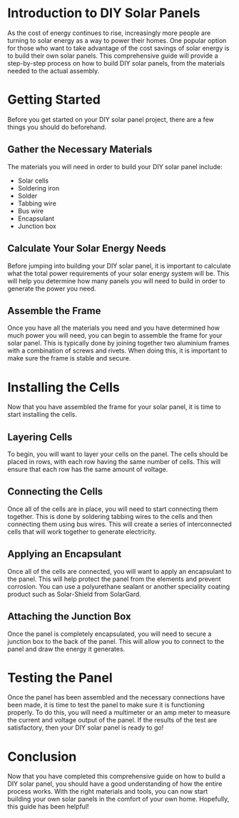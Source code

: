 
# Introduction to DIY Solar Panels

As the cost of energy continues to rise, increasingly more people are turning to solar energy as a way to power their homes. One popular option for those who want to take advantage of the cost savings of solar energy is to build their own solar panels. This comprehensive guide will provide a step-by-step process on how to build DIY solar panels, from the materials needed to the actual assembly. 

# Getting Started

Before you get started on your DIY solar panel project, there are a few things you should do beforehand. 

## Gather the Necessary Materials 

The materials you will need in order to build your DIY solar panel include: 
* Solar cells
* Soldering iron 
* Solder 
* Tabbing wire 
* Bus wire
* Encapsulant 
* Junction box 

## Calculate Your Solar Energy Needs

Before jumping into building your DIY solar panel, it is important to calculate what the total power requirements of your solar energy system will be. This will help you determine how many panels you will need to build in order to generate the power you need. 

## Assemble the Frame 

Once you have all the materials you need and you have determined how much power you will need, you can begin to assemble the frame for your solar panel. This is typically done by joining together two aluminium frames with a combination of screws and rivets. When doing this, it is important to make sure the frame is stable and secure. 

# Installing the Cells

Now that you have assembled the frame for your solar panel, it is time to start installing the cells. 

## Layering Cells 

To begin, you will want to layer your cells on the panel. The cells should be placed in rows, with each row having the same number of cells. This will ensure that each row has the same amount of voltage. 

## Connecting the Cells 

Once all of the cells are in place, you will need to start connecting them together. This is done by soldering tabbing wires to the cells and then connecting them using bus wires. This will create a series of interconnected cells that will work together to generate electricity.

## Applying an Encapsulant 

Once all of the cells are connected, you will want to apply an encapsulant to the panel. This will help protect the panel from the elements and prevent corrosion. You can use a polyurethane sealant or another speciality coating product such as Solar-Shield from SolarGard.

## Attaching the Junction Box 

Once the panel is completely encapsulated, you will need to secure a junction box to the back of the panel. This will allow you to connect to the panel and draw the energy it generates. 

# Testing the Panel 

Once the panel has been assembled and the necessary connections have been made, it is time to test the panel to make sure it is functioning properly. To do this, you will need a multimeter or an amp meter to measure the current and voltage output of the panel. If the results of the test are satisfactory, then your DIY solar panel is ready to go!

# Conclusion 

Now that you have completed this comprehensive guide on how to build a DIY solar panel, you should have a good understanding of how the entire process works. With the right materials and tools, you can now start building your own solar panels in the comfort of your own home. Hopefully, this guide has been helpful!